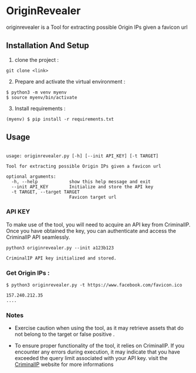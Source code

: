 # OriginRevealer

originrevealer is a Tool for extracting possible Origin IPs given a favicon url

## Installation And Setup

1. clone the project :
```
git clone <link>
```

2. Prepare and activate the virtual environment :
```
$ python3 -m venv myenv
$ source myenv/bin/activate
```

3. Install requirements :
```
(myenv) $ pip install -r requirements.txt
```

## Usage

```

usage: originrevealer.py [-h] [--init API_KEY] [-t TARGET]

Tool for extracting possible Origin IPs given a favicon url

optional arguments:
  -h, --help            show this help message and exit
  --init API_KEY        Initialize and store the API key
  -t TARGET, --target TARGET
                        Favicon target url
```

### API KEY
To make use of the tool, you will need to acquire an API key from CriminalIP. Once you have obtained the key, you can authenticate and access the CriminalIP API seamlessly.

```
python3 originrevealer.py --init a123b123

CriminalIP API key initialized and stored.
```
### Get Origin IPs :
```
$ python3 originrevealer.py -t https://www.facebook.com/favicon.ico

157.240.212.35
....
```



### Notes

- Exercise caution when using the tool, as it may retrieve assets that do not belong to the target or false positive .

- To ensure proper functionality of the tool, it relies on CriminalIP. If you encounter any errors during execution, it may indicate that you have exceeded the query limit associated with your API key. visit the [CriminalIP](https://www.criminalip.io/en/pricing) website for more informations
